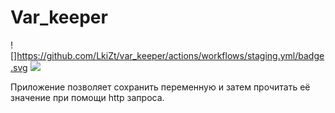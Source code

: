 # Var_keeper

![]https://github.com/LkiZt/var_keeper/actions/workflows/staging.yml/badge.svg ![](https://img.shields.io/docker/v/lkizt/var_keeper?label=build%20for%20commit&sort=date)

Приложение позволяет сохранить переменную и затем прочитать её значение при помощи http запроса.
